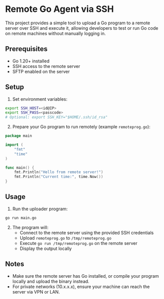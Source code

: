 # Remote Go Agent via SSH

This project provides a simple tool to upload a Go program to a remote server over SSH and execute it, allowing developers to test or run Go code on remote machines without manually logging in.

## Prerequisites

- Go 1.20+ installed
- SSH access to the remote server
- SFTP enabled on the server

## Setup

1. Set environment variables:

```bash
export SSH_HOST=<id@IP>
export SSH_PASS=<passcode>
# Optional: export SSH_KEY="$HOME/.ssh/id_rsa"
```

2. Prepare your Go program to run remotely (example `remoteprog.go`):

```go
package main

import (
    "fmt"
    "time"
)

func main() {
    fmt.Println("Hello from remote server!")
    fmt.Println("Current time:", time.Now())
}
```

## Usage

1. Run the uploader program:

```bash
go run main.go
```

2. The program will:
    - Connect to the remote server using the provided SSH credentials
    - Upload `remoteprog.go` to `/tmp/remoteprog.go`
    - Execute `go run /tmp/remoteprog.go` on the remote server
    - Display the output locally

## Notes

- Make sure the remote server has Go installed, or compile your program locally and upload the binary instead.
- For private networks (10.x.x.x), ensure your machine can reach the server via VPN or LAN.
